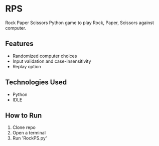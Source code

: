 # RPS
Rock Paper Scissors
Python game to play Rock, Paper, Scissors against computer. 

## Features
- Randomized computer choices
- Input validation and case-insensitivity
- Replay option

## Technologies Used
- Python
- IDLE

## How to Run
1. Clone repo
2. Open a terminal
3. Run 'RockPS.py'

